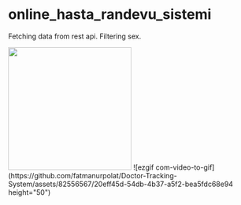 # online_hasta_randevu_sistemi

Fetching data from rest api.
Filtering sex.

<img src="[/images/output/video1.gif](https://github.com/fatmanurpolat/Doctor-Tracking-System/assets/82556567/20eff45d-54db-4b37-a5f2-bea5fdc68e94)" width="250" height="250"/>
![ezgif com-video-to-gif](https://github.com/fatmanurpolat/Doctor-Tracking-System/assets/82556567/20eff45d-54db-4b37-a5f2-bea5fdc68e94 height="50")
